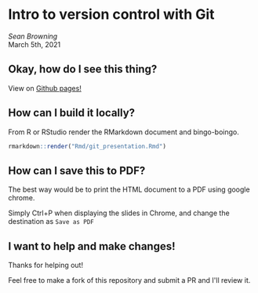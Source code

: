 # Intro to version control with Git   
*Sean Browning*  
March 5th, 2021  

## Okay, how do I see this thing?

View on [Github pages!](https://beansrowning.github.io/git-talk)

## How can I build it locally?  

From R or RStudio render the RMarkdown document and bingo-boingo.  

```r
rmarkdown::render("Rmd/git_presentation.Rmd")
```  

## How can I save this to PDF?  

The best way would be to print the HTML document to a PDF using google chrome.  

Simply Ctrl+P when displaying the slides in Chrome, and change the destination as `Save as PDF`  

## I want to help and make changes!  

Thanks for helping out!

Feel free to make a fork of this repository and submit a PR and I'll review it.  
